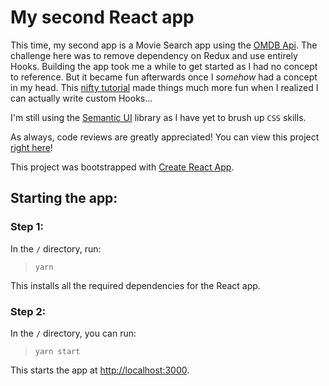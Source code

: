 # My second React app

This time, my second app is a Movie Search app using the [OMDB Api](http://www.omdbapi.com/). The challenge here was to remove dependency on Redux and use entirely Hooks. Building the app took me a while to get started as I had no concept to reference. But it became fun afterwards once I _somehow_ had a concept in my head. This [nifty tutorial](https://blog.bitsrc.io/writing-your-own-custom-hooks-4fbcf77e112e) made things much more fun when I realized I can actually write custom Hooks...

I'm still using the [Semantic UI](https://semantic-ui.com/) library as I have yet to brush up `CSS` skills.

As always, code reviews are greatly appreciated!
You can view this project [right here](http://superapplejuice.github.io/React-OMDB-Search)!

This project was bootstrapped with [Create React App](https://github.com/facebook/create-react-app).

## Starting the app:

### Step 1:

In the `/` directory, run:

> `yarn`

This installs all the required dependencies for the React app.

### Step 2:

In the `/` directory, you can run:

> `yarn start`

This starts the app at [http://localhost:3000](http://localhost:3000).
